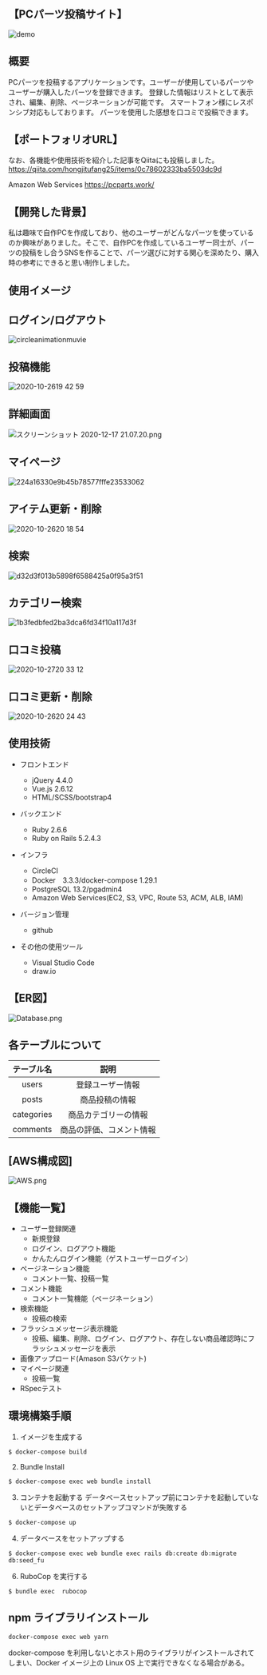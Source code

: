 ## 【PCパーツ投稿サイト】
![demo](https://raw.github.com/wiki/rotosiri-zu/pcparts/images/c5a059a879d7ec3ea13ef0e5ad90ec99.gif)

## 概要
PCパーツを投稿するアプリケーションです。ユーザーが使用しているパーツやユーザーが購入したパーツを登録できます。
登録した情報はリストとして表示され、編集、削除、ページネーションが可能です。
スマートフォン様にレスポンシブ対応もしております。
パーツを使用した感想を口コミで投稿できます。

## 【ポートフォリオURL】
なお、各機能や使用技術を紹介した記事をQiitaにも投稿しました。
https://qiita.com/hongjitufang25/items/0c78602333ba5503dc9d

Amazon Web Services https://pcparts.work/


## 【開発した背景】
私は趣味で自作PCを作成しており、他のユーザーがどんなパーツを使っているのか興味がありました。そこで、自作PCを作成しているユーザー同士が、パーツの投稿をし合うSNSを作ることで、パーツ選びに対する関心を深めたり、購入時の参考にできると思い制作しました。

## 使用イメージ
## ログイン/ログアウト
![circleanimationmuvie](https://user-images.githubusercontent.com/55967256/97158576-f9f7f700-17bc-11eb-9565-cfeb83af94dc.gif)

## 投稿機能
![2020-10-2619 42 59](https://user-images.githubusercontent.com/55967256/97173957-b4472880-17d4-11eb-8feb-a9cafe691aa5.gif)

## 詳細画面
![スクリーンショット 2020-12-17 21.07.20.png](https://qiita-image-store.s3.ap-northeast-1.amazonaws.com/0/503777/65168280-60f6-ee6c-f9a0-fba89f82295d.png)

## マイページ
![224a16330e9b45b78577fffe23533062](https://user-images.githubusercontent.com/55967256/97175033-38e67680-17d6-11eb-85b7-846182c37687.gif)

## アイテム更新・削除
![2020-10-2620 18 54](https://user-images.githubusercontent.com/55967256/97303777-32bbcd00-189e-11eb-8eb9-b8b40aaf6926.gif)

## 検索
![d32d3f013b5898f6588425a0f95a3f51](https://user-images.githubusercontent.com/55967256/97304632-5895a180-189f-11eb-9616-499052b40d46.gif)

## カテゴリー検索
![1b3fedbfed2ba3dca6fd34f10a117d3f](https://user-images.githubusercontent.com/55967256/97288584-62140f00-1889-11eb-85c3-dda2f66fd1fb.gif)

## 口コミ投稿
![2020-10-2720 33 12](https://user-images.githubusercontent.com/55967256/97299177-e7062500-1897-11eb-9600-1c2334678ed9.gif)

## 口コミ更新・削除
![2020-10-2620 24 43](https://user-images.githubusercontent.com/55967256/97303868-5252f580-189e-11eb-9c4b-d68c112638aa.gif)

## 使用技術
* フロントエンド
  * jQuery 4.4.0
  * Vue.js 2.6.12
  * HTML/SCSS/bootstrap4

* バックエンド
  * Ruby 2.6.6
  * Ruby on Rails 5.2.4.3

* インフラ
  * CircleCI
  * Docker　3.3.3/docker-compose 1.29.1
  * PostgreSQL 13.2/pgadmin4
  * Amazon Web Services(EC2, S3, VPC, Route 53, ACM, ALB, IAM)

* バージョン管理
  * github

* その他の使用ツール
  * Visual Studio Code
  * draw.io

## 【ER図】

![Database.png](./public/Database.png)

## 各テーブルについて

| テーブル名|説明|
|:-:|:-:|
|users|登録ユーザー情報|
|posts|商品投稿の情報|
|categories|商品カテゴリーの情報|
|comments|商品の評価、コメント情報|


## [AWS構成図]
![AWS.png](./public/AWS.png)

## 【機能一覧】
* ユーザー登録関連
  * 新規登録
  * ログイン、ログアウト機能
  * かんたんログイン機能（ゲストユーザーログイン）
* ページネーション機能
  * コメント一覧、投稿一覧
* コメント機能
  * コメント一覧機能（ページネーション）
* 検索機能
  * 投稿の検索
* フラッシュメッセージ表示機能
  * 投稿、編集、削除、ログイン、ログアウト、存在しない商品確認時にフラッシュメッセージを表示
* 画像アップロード(Amason S3バケット)
* マイページ関連
  * 投稿一覧
* RSpecテスト

## 環境構築手順
1. イメージを生成する

```
$ docker-compose build
```

2. Bundle Install

```
$ docker-compose exec web bundle install
```

3. コンテナを起動する
   データベースセットアップ前にコンテナを起動していないとデータベースのセットアップコマンドが失敗する

```
$ docker-compose up
```

4. データベースをセットアップする

```
$ docker-compose exec web bundle exec rails db:create db:migrate db:seed_fu
```

6. RuboCop を実行する

```
$ bundle exec  rubocop
```

## npm ライブラリインストール

```
docker-compose exec web yarn
```

docker-compose を利用しないとホスト用のライブラリがインストールされてしまい、Docker イメージ上の Linux OS 上で実行できなくなる場合がある。